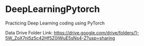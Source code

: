 # DeepLearningPytorch
Practicing Deep Learning coding using PyTorch

Data Drive Folder Link: https://drive.google.com/drive/folders/1-5W_ZoX7nl5z5c42Hf5Z0IWuE5sNs4-Z?usp=sharing

